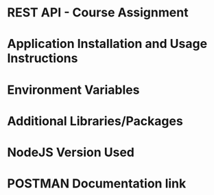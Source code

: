 # REST API - Course Assignment
# Application Installation and Usage Instructions


# Environment Variables


# Additional Libraries/Packages


# NodeJS Version Used


# POSTMAN Documentation link

